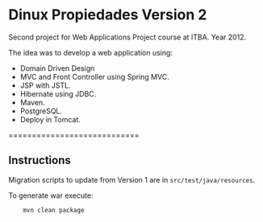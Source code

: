 Dinux Propiedades Version 2
============================

Second project for Web Applications Project course at ITBA. Year 2012.

The idea was to develop a web application using:

- Domain Driven Design
- MVC and Front Controller using Spring MVC.
- JSP with JSTL.
- Hibernate using JDBC.
- Maven.
- PostgreSQL.
- Deploy in Tomcat.

============================



## Instructions

Migration scripts to update from Version 1 are in `src/test/java/resources`.

To generate war execute:

        mvn clean package
